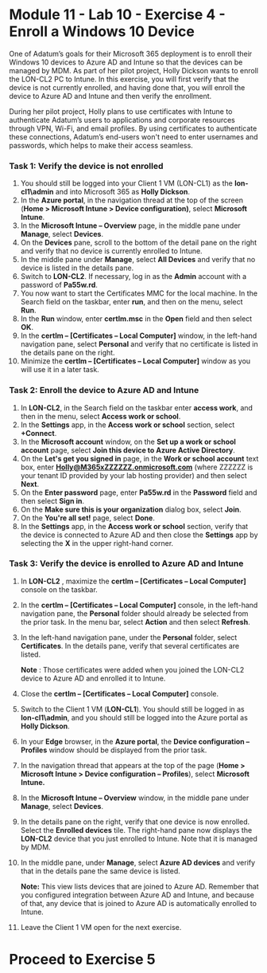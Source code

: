 # Module 11 - Lab 10 - Exercise 4 - Enroll a Windows 10 Device

One of Adatum’s goals for their Microsoft 365 deployment is to enroll their Windows 10 devices to Azure AD and Intune so that the devices can be managed by MDM. As part of her pilot project, Holly Dickson wants to enroll the LON-CL2 PC to Intune. In this exercise, you will first verify that the device is not currently enrolled, and having done that, you will enroll the device to Azure AD and Intune and then verify the enrollment. 

During her pilot project, Holly plans to use certificates with Intune to authenticate Adatum’s users to applications and corporate resources through VPN, Wi-Fi, and email profiles. By using certificates to authenticate these connections, Adatum’s end-users won't need to enter usernames and passwords, which helps to make their access seamless. 

### Task 1: Verify the device is not enrolled

1. You should still be logged into your Client 1 VM (LON-CL1) as the **lon-cl1\admin** and into Microsoft 365 as **Holly Dickson**.
2. In the **Azure portal**, in the navigation thread at the top of the screen (**Home > Microsoft Intune > Device configuration)**, select **Microsoft Intune**.
3. In the **Microsoft Intune – Overview** page, in the middle pane under **Manage**, select **Devices**.
4. On the **Devices** pane, scroll to the bottom of the detail pane on the right and verify that no device is currently enrolled to Intune.
5. In the middle pane under **Manage**, select **All Devices** and verify that no device is listed in the details pane.
6. Switch to **LON-CL2**. If necessary, log in as the **Admin** account with a password of **Pa55w.rd**.
7. You now want to start the Certificates MMC for the local machine. In the Search field on the taskbar, enter **run**, and then on the menu, select **Run**.
8. In the **Run** window, enter **certlm.msc** in the **Open** field and then select **OK**.
9. In the **certlm – [Certificates – Local Computer]** window, in the left-hand navigation pane, select **Personal** and verify that no certificate is listed in the details pane on the right.
10. Minimize the **certlm – [Certificates – Local Computer]** window as you will use it in a later task.

### Task 2: Enroll the device to Azure AD and Intune

1. In **LON-CL2**, in the Search field on the taskbar enter **access work**, and then in the menu, select **Access work or school**.
2. In the **Settings** app, in the **Access work or school** section, select **+Connect**.
3. In the **Microsoft account** window, on the **Set up a work or school account** page, select **Join this device to Azure Active Directory**.
4. On the **Let's get you signed in** page, in the **Work or school account** text box, enter **Holly@M365xZZZZZZ.onmicrosoft.com** (where ZZZZZZ is your tenant ID provided by your lab hosting provider) and then select **Next**.
5. On the **Enter password** page, enter **Pa55w.rd** in the **Password** field and then select **Sign in**.
6. On the **Make sure this is your organization** dialog box, select **Join**.
7. On the **You&#39;re all set!** page, select **Done**.
8. In the **Settings** app, in the **Access work or school** section, verify that the device is connected to Azure AD and then close the **Settings** app by selecting the **X** in the upper right-hand corner.

### Task 3: Verify the device is enrolled to Azure AD and Intune

1. In **LON-CL2** , maximize the **certlm – [Certificates – Local Computer]** console on the taskbar.
2. In the **certlm – [Certificates – Local Computer]** console, in the left-hand navigation pane, the **Personal** folder should already be selected from the prior task. In the menu bar, select **Action** and then select **Refresh**.
3. In the left-hand navigation pane, under the **Personal** folder, select **Certificates**. In the details pane, verify that several certificates are listed.<br/>

    **Note** : Those certificates were added when you joined the LON-CL2 device to Azure AD and enrolled it to Intune.
4. Close the **certlm – [Certificates – Local Computer]**  console.
5. Switch to the Client 1 VM (**LON-CL1**). You should still be logged in as **lon-cl1\admin**, and you should still be logged into the Azure portal as **Holly Dickson**.
6. In your **Edge** browser, in the **Azure portal**, the **Device configuration – Profiles** window should be displayed from the prior task.
7. In the navigation thread that appears at the top of the page (**Home > Microsoft Intune > Device configuration – Profiles**), select **Microsoft Intune.**
8. In the **Microsoft Intune – Overview** window, in the middle pane under **Manage**, select **Devices**.
9. In the details pane on the right, verify that one device is now enrolled. Select the **Enrolled devices** tile. The right-hand pane now displays the **LON-CL2** device that you just enrolled to Intune. Note that it is managed by MDM.
10. In the middle pane, under **Manage**, select **Azure AD devices** and verify that in the details pane the same device is listed.<br/>

    **Note:** This view lists devices that are joined to Azure AD. Remember that you configured integration between Azure AD and Intune, and because of that, any device that is joined to Azure AD is automatically enrolled to Intune.
11. Leave the Client 1 VM open for the next exercise.


# Proceed to Exercise 5
